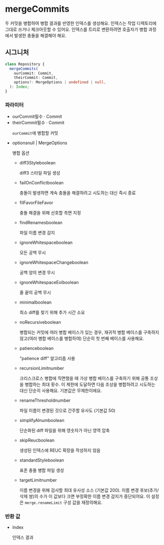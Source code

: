 # mergeCommits

두 커밋을 병합하여 병합 결과를 반영한 인덱스를 생성해요. 인덱스는 작업 디렉토리에 그대로 쓰거나 체크아웃할 수 있어요. 인덱스를 트리로 변환하려면 호출자가 병합 과정에서 발생한 충돌을 해결해야 해요.

## 시그니처

```ts
class Repository {
  mergeCommits(
    ourCommit: Commit,
    theirCommit: Commit,
    options?: MergeOptions | undefined | null,
  ): Index;
}
```

### 파라미터

<ul class="param-ul">
  <li class="param-li param-li-root">
    <span class="param-name">ourCommit</span><span class="param-required">필수</span>&nbsp;·&nbsp;<span class="param-type">Commit</span>
    <br>
  </li>
  <li class="param-li param-li-root">
    <span class="param-name">theirCommit</span><span class="param-required">필수</span>&nbsp;·&nbsp;<span class="param-type">Commit</span>
    <br>
    <p class="param-description"><code>ourCommit</code>에 병합할 커밋</p>
  </li>
  <li class="param-li param-li-root">
    <span class="param-name">options</span><span class="param-type">null | MergeOptions</span>
    <br>
    <p class="param-description">병합 옵션</p>
    <ul class="param-ul">
      <li class="param-li">
        <span class="param-name">diff3Style</span><span class="param-type">boolean</span>
        <br>
        <p class="param-description">diff3 스타일 파일 생성</p>
      </li>
      <li class="param-li">
        <span class="param-name">failOnConflict</span><span class="param-type">boolean</span>
        <br>
        <p class="param-description">충돌이 발생하면 계속 충돌을 해결하려고 시도하는 대신 즉시 종료</p>
      </li>
      <li class="param-li">
        <span class="param-name">filFavor</span><span class="param-type">FileFavor</span>
        <br>
        <p class="param-description">충돌 해결을 위해 선호할 측면 지정</p>
      </li>
      <li class="param-li">
        <span class="param-name">findRenames</span><span class="param-type">boolean</span>
        <br>
        <p class="param-description">파일 이름 변경 감지</p>
      </li>
      <li class="param-li">
        <span class="param-name">ignoreWhitespace</span><span class="param-type">boolean</span>
        <br>
        <p class="param-description">모든 공백 무시</p>
      </li>
      <li class="param-li">
        <span class="param-name">ignoreWhitespaceChange</span><span class="param-type">boolean</span>
        <br>
        <p class="param-description">공백 양의 변경 무시</p>
      </li>
      <li class="param-li">
        <span class="param-name">ignoreWhitespaceEol</span><span class="param-type">boolean</span>
        <br>
        <p class="param-description">줄 끝의 공백 무시</p>
      </li>
      <li class="param-li">
        <span class="param-name">minimal</span><span class="param-type">boolean</span>
        <br>
        <p class="param-description">최소 diff를 찾기 위해 추가 시간 소요</p>
      </li>
      <li class="param-li">
        <span class="param-name">noRecursive</span><span class="param-type">boolean</span>
        <br>
        <p class="param-description">병합되는 커밋에 여러 병합 베이스가 있는 경우, 재귀적 병합 베이스를 구축하지 않고(여러 병합 베이스를 병합하여) 단순히 첫 번째 베이스를 사용해요.</p>
      </li>
      <li class="param-li">
        <span class="param-name">patience</span><span class="param-type">boolean</span>
        <br>
        <p class="param-description">&quot;patience diff&quot; 알고리즘 사용</p>
      </li>
      <li class="param-li">
        <span class="param-name">recursionLimit</span><span class="param-type">number</span>
        <br>
        <p class="param-description">크리스크로스 병합에 직면했을 때 가상 병합 베이스를 구축하기 위해 공통 조상을 병합하는 최대 횟수. 이 제한에 도달하면 다음 조상을 병합하려고 시도하는 대신 단순히 사용해요. 기본값은 무제한이에요.</p>
      </li>
      <li class="param-li">
        <span class="param-name">renameThreshold</span><span class="param-type">number</span>
        <br>
        <p class="param-description">파일 이름이 변경된 것으로 간주할 유사도 (기본값 50)</p>
      </li>
      <li class="param-li">
        <span class="param-name">simplifyAlnum</span><span class="param-type">boolean</span>
        <br>
        <p class="param-description">단순화된 diff 파일을 위해 영숫자가 아닌 영역 압축</p>
      </li>
      <li class="param-li">
        <span class="param-name">skipReuc</span><span class="param-type">boolean</span>
        <br>
        <p class="param-description">생성된 인덱스에 REUC 확장을 작성하지 않음</p>
      </li>
      <li class="param-li">
        <span class="param-name">standardStyle</span><span class="param-type">boolean</span>
        <br>
        <p class="param-description">표준 충돌 병합 파일 생성</p>
      </li>
      <li class="param-li">
        <span class="param-name">targetLimit</span><span class="param-type">number</span>
        <br>
        <p class="param-description">이름 변경을 위해 검사할 최대 유사성 소스 (기본값 200). 이름 변경 후보(추가/삭제 쌍)의 수가 이 값보다 크면 부정확한 이름 변경 감지가 중단되어요. 이 설정은 <code>merge.renameLimit</code> 구성 값을 재정의해요.</p>
      </li>
    </ul>
  </li>
</ul>

### 반환 값

<ul class="param-ul">
  <li class="param-li param-li-root">
    <span class="param-type">Index</span>
    <br>
    <p class="param-description">인덱스 결과</p>
  </li>
</ul>